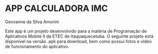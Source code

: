 # APP CALCULADORA IMC
Geovanne da Silva Amorim

Este app é um projeto desenvolvido para a matéria de Programação de Aplicativos Mobile II da ETEC de Itaquaquecetuba.
O seguinte projeto está disponível na versão .apk para download, bem como possui fotos e vídeo de funcionamento do aplicativo.
